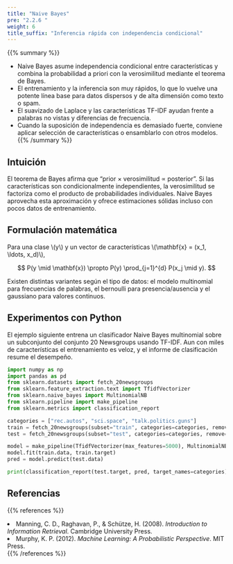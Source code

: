 ```yaml
---
title: "Naive Bayes"
pre: "2.2.6 "
weight: 6
title_suffix: "Inferencia rápida con independencia condicional"
---
```


{{% summary %}}
- Naive Bayes asume independencia condicional entre características y combina la probabilidad a priori con la verosimilitud mediante el teorema de Bayes.
- El entrenamiento y la inferencia son muy rápidos, lo que lo vuelve una potente línea base para datos dispersos y de alta dimensión como texto o spam.
- El suavizado de Laplace y las características TF-IDF ayudan frente a palabras no vistas y diferencias de frecuencia.
- Cuando la suposición de independencia es demasiado fuerte, conviene aplicar selección de características o ensamblarlo con otros modelos.
{{% /summary %}}

## Intuición
El teorema de Bayes afirma que “prior × verosimilitud ∝ posterior”. Si las características son condicionalmente independientes, la verosimilitud se factoriza como el producto de probabilidades individuales. Naive Bayes aprovecha esta aproximación y ofrece estimaciones sólidas incluso con pocos datos de entrenamiento.

## Formulación matemática
Para una clase \\(y\\) y un vector de características \\(\mathbf{x} = (x_1, \ldots, x_d)\\),

$$
P(y \mid \mathbf{x}) \propto P(y) \prod_{j=1}^{d} P(x_j \mid y).
$$

Existen distintas variantes según el tipo de datos: el modelo multinomial para frecuencias de palabras, el bernoulli para presencia/ausencia y el gaussiano para valores continuos.

## Experimentos con Python
El ejemplo siguiente entrena un clasificador Naive Bayes multinomial sobre un subconjunto del conjunto 20 Newsgroups usando TF-IDF. Aun con miles de características el entrenamiento es veloz, y el informe de clasificación resume el desempeño.

```python
import numpy as np
import pandas as pd
from sklearn.datasets import fetch_20newsgroups
from sklearn.feature_extraction.text import TfidfVectorizer
from sklearn.naive_bayes import MultinomialNB
from sklearn.pipeline import make_pipeline
from sklearn.metrics import classification_report

categories = ["rec.autos", "sci.space", "talk.politics.guns"]
train = fetch_20newsgroups(subset="train", categories=categories, remove=("headers", "footers", "quotes"))
test = fetch_20newsgroups(subset="test", categories=categories, remove=("headers", "footers", "quotes"))

model = make_pipeline(TfidfVectorizer(max_features=5000), MultinomialNB(alpha=0.5))
model.fit(train.data, train.target)
pred = model.predict(test.data)

print(classification_report(test.target, pred, target_names=categories))
```

## Referencias
{{% references %}}
<li>Manning, C. D., Raghavan, P., &amp; Schütze, H. (2008). <i>Introduction to Information Retrieval</i>. Cambridge University Press.</li>
<li>Murphy, K. P. (2012). <i>Machine Learning: A Probabilistic Perspective</i>. MIT Press.</li>
{{% /references %}}
